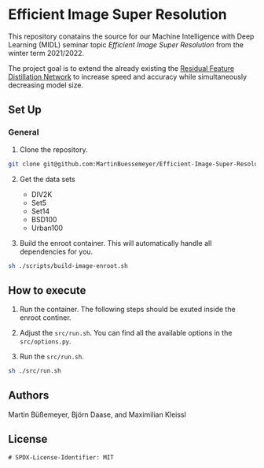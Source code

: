 # Efficient Image Super Resolution

This repository conatains the source for our Machine Intelligence with Deep Learning (MIDL) seminar topic _Efficient Image Super Resolution_ from the winter term 2021/2022.

The project goal is to extend the already existing the [Residual Feature Distillation Network](https://arxiv.org/abs/2009.11551) to increase speed and accuracy while simultaneously decreasing model size.  

## Set Up

### General

1. Clone the repository.
```bash
git clone git@github.com:MartinBuessemeyer/Efficient-Image-Super-Resolution.git
```

2. Get the data sets
    - DIV2K
    - Set5
    - Set14 
    - BSD100
    - Urban100

3. Build the enroot container. This will automatically handle all dependencies for you.
```bash
sh ./scripts/build-image-enroot.sh
```

## How to execute

1. Run the container. The following steps should be exuted inside the enroot continer.

2. Adjust the `src/run.sh`. You can find all the available options in the `src/options.py`. 

3. Run the `src/run.sh`.
```bash
sh ./src/run.sh
```

## Authors

Martin Büßemeyer, Björn Daase, and Maximilian Kleissl

## License

```
# SPDX-License-Identifier: MIT
```